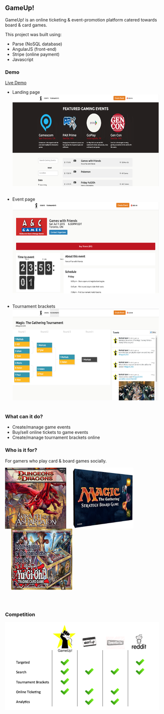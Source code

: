 ## GameUp!
GameUp! is an online ticketing & event-promotion platform catered towards board & card games.

This project was built using:
* Parse (NoSQL database)
* AngularJS (front-end)
* Stripe (online payment)
* Javascript


### Demo
[Live Demo](http://gameup.github.io/#/)

* Landing page
<img src="assets/screenshots/0.png" width="600px" height="300px"> <br><br>

* Event page
<img src="assets/screenshots/2.png" width="600px" height="300px"> <br><br>

* Tournament brackets
<img src="assets/screenshots/4.png" width="600px" height="300px"> <br><br>


### What can it do?
* Create/manage game events
* Buy/sell online tickets to game events
* Create/manage tournament brackets online

### Who is it for?
For gamers who play card & board games socially.

<img style="float:left" src="assets/screenshots/dd.jpg" height="200px" width="200px">
<img style="float:left; margin-left:20px" src="assets/screenshots/magic.jpg" height="200px" width="200px">
<img style="float:left; margin-left:20px" src="assets/screenshots/yugioh.jpg" height="200px" width="200px">
<div style="clear: both;"></div>


<br><br>
### Competition
<img src="assets/screenshots/competition.png" width="600px">

